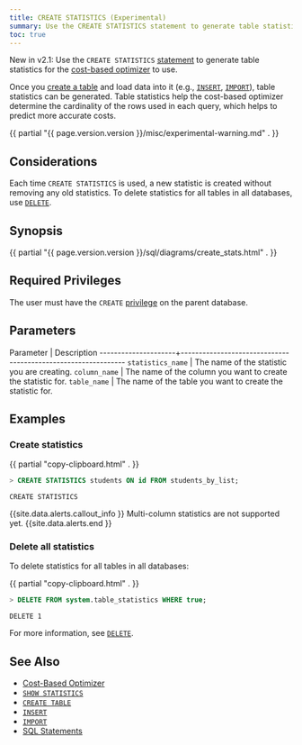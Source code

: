 ```yaml
---
title: CREATE STATISTICS (Experimental)
summary: Use the CREATE STATISTICS statement to generate table statistics for the cost-based optimizer to use.
toc: true
---
```

<span class="version-tag">New in v2.1:</span> Use the `CREATE STATISTICS` [statement](sql-statements.html) to generate table statistics for the [cost-based optimizer](cost-based-optimizer.html) to use.

Once you [create a table](create-table.html) and load data into it (e.g., [`INSERT`](insert.html), [`IMPORT`](import.html)), table statistics can be generated. Table statistics help the cost-based optimizer determine the cardinality of the rows used in each query, which helps to predict more accurate costs.

{{ partial "{{ page.version.version }}/misc/experimental-warning.md" . }}

## Considerations

Each time `CREATE STATISTICS` is used, a new statistic is created without removing any old statistics. To delete statistics for all tables in all databases, use [`DELETE`](#delete-all-statistics).

## Synopsis

<div>
  {{ partial "{{ page.version.version }}/sql/diagrams/create_stats.html" . }}
</div>

## Required Privileges

The user must have the `CREATE` [privilege](authorization.html#assign-privileges) on the parent database.

## Parameters

Parameter            | Description
---------------------+--------------------------------------------------------------
`statistics_name`    | The name of the statistic you are creating.
`column_name`        | The name of the column you want to create the statistic for.
`table_name`         | The name of the table you want to create the statistic for.

## Examples

### Create statistics

{{ partial "copy-clipboard.html" . }}
~~~ sql
> CREATE STATISTICS students ON id FROM students_by_list;
~~~

~~~
CREATE STATISTICS
~~~

{{site.data.alerts.callout_info }}
Multi-column statistics are not supported yet.
{{site.data.alerts.end }}

### Delete all statistics

To delete statistics for all tables in all databases:

{{ partial "copy-clipboard.html" . }}
~~~ sql
> DELETE FROM system.table_statistics WHERE true;
~~~

~~~
DELETE 1
~~~

For more information, see [`DELETE`](delete.html).

## See Also

- [Cost-Based Optimizer](cost-based-optimizer.html)
- [`SHOW STATISTICS`](show-statistics.html)
- [`CREATE TABLE`](create-table.html)
- [`INSERT`](insert.html)
- [`IMPORT`](import.html)
- [SQL Statements](sql-statements.html)
